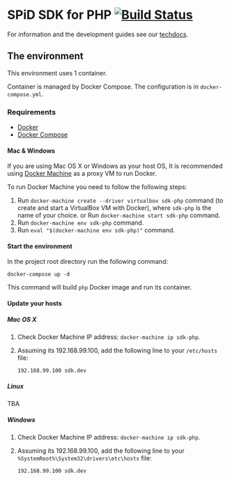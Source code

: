 SPiD SDK for PHP [![Build Status](https://travis-ci.org/schibsted/sdk-php.svg?branch=master)](https://travis-ci.org/schibsted/sdk-php)
================

For information and the development guides see our [techdocs](http://techdocs.spid.no/).

## The environment

This environment uses 1 container.

Container is managed by Docker Compose. The configuration is in `docker-compose.yml`.


### Requirements

- [Docker](https://docs.docker.com/engine/installation/)
- [Docker Compose](https://docs.docker.com/compose/)


#### Mac & Windows

If you are using Mac OS X or Windows as your host OS, It is recommended using [Docker Machine](https://docs.docker.com/machine/)
as a proxy VM to run Docker.

To run Docker Machine you need to follow the following steps:

1. Run `docker-machine create --driver virtualbox sdk-php` command (to create and start a VirtualBox VM with Docker), where `sdk-php` is the name of your choice.
or
Run `docker-machine start sdk-php` command.
2. Run `docker-machine env sdk-php` command.
3. Run `eval "$(docker-machine env sdk-php)"` command.

#### Start the environment

In the project root directory run the following command:

```
docker-compose up -d
```

This command will build `php` Docker image and run its container.

#### Update your hosts

##### Mac OS X

1. Check Docker Machine IP address: `docker-machine ip sdk-php`.

2. Assuming its 192.168.99.100, add the following line to your `/etc/hosts` file:
    ```
    192.168.99.100 sdk.dev
    ```

##### Linux

TBA

##### Windows

1. Check Docker Machine IP address: `docker-machine ip sdk-php`.

2. Assuming its 192.168.99.100, add the following line to your `%SystemRoot%\System32\drivers\etc\hosts` file:
    ```
    192.168.99.100 sdk.dev
    ```

